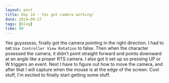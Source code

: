 ```yaml
---
layout: post
title: Day 14 - Yes got camera working!
date: 2014-09-27
tags: [blog]
time: 90
---
```


Yes guyssssss, finally got the camera pointing in the right direction. I had to set `Use Controller View Rotation` to false. Then when the character posessed the camera, it didn't point straight forward and points downward at an angle like a proper RTS camera. I also got it set up so pressing UP or W triggers an event. Next I have to figure out how to move the camera, and after that I will capture when the mouse is at the edge of the screen. Cool stuff, I'm excited to finally start getting some stuff.